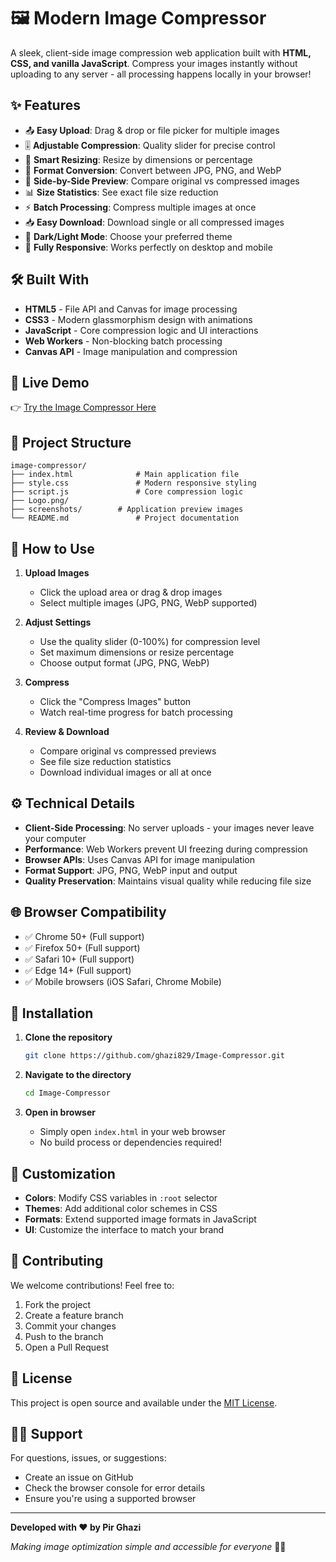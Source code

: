 # 🖼️ Modern Image Compressor

A sleek, client-side image compression web application built with **HTML, CSS, and vanilla JavaScript**. Compress your images instantly without uploading to any server - all processing happens locally in your browser!

## ✨ Features

- 📤 **Easy Upload**: Drag & drop or file picker for multiple images
- 🎚️ **Adjustable Compression**: Quality slider for precise control
- 📏 **Smart Resizing**: Resize by dimensions or percentage
- 🔄 **Format Conversion**: Convert between JPG, PNG, and WebP
- 👀 **Side-by-Side Preview**: Compare original vs compressed images
- 📊 **Size Statistics**: See exact file size reduction
- ⚡ **Batch Processing**: Compress multiple images at once
- 📥 **Easy Download**: Download single or all compressed images
- 🌙 **Dark/Light Mode**: Choose your preferred theme
- 📱 **Fully Responsive**: Works perfectly on desktop and mobile

## 🛠️ Built With

- **HTML5** - File API and Canvas for image processing
- **CSS3** - Modern glassmorphism design with animations
- **JavaScript** - Core compression logic and UI interactions
- **Web Workers** - Non-blocking batch processing
- **Canvas API** - Image manipulation and compression

## 🚀 Live Demo

👉 [Try the Image Compressor Here](https://ghazi829.github.io/Image-Compressor/)

## 📁 Project Structure

```
image-compressor/
├── index.html              # Main application file
├── style.css               # Modern responsive styling
├── script.js               # Core compression logic
├── Logo.png/           
├── screenshots/        # Application preview images
└── README.md               # Project documentation
```

## 🎯 How to Use

1. **Upload Images**
   - Click the upload area or drag & drop images
   - Select multiple images (JPG, PNG, WebP supported)

2. **Adjust Settings**
   - Use the quality slider (0-100%) for compression level
   - Set maximum dimensions or resize percentage
   - Choose output format (JPG, PNG, WebP)

3. **Compress**
   - Click the "Compress Images" button
   - Watch real-time progress for batch processing

4. **Review & Download**
   - Compare original vs compressed previews
   - See file size reduction statistics
   - Download individual images or all at once

## ⚙️ Technical Details

- **Client-Side Processing**: No server uploads - your images never leave your computer
- **Performance**: Web Workers prevent UI freezing during compression
- **Browser APIs**: Uses Canvas API for image manipulation
- **Format Support**: JPG, PNG, WebP input and output
- **Quality Preservation**: Maintains visual quality while reducing file size

## 🌐 Browser Compatibility

- ✅ Chrome 50+ (Full support)
- ✅ Firefox 50+ (Full support) 
- ✅ Safari 10+ (Full support)
- ✅ Edge 14+ (Full support)
- ✅ Mobile browsers (iOS Safari, Chrome Mobile)

## 🚀 Installation

1. **Clone the repository**
   ```bash
   git clone https://github.com/ghazi829/Image-Compressor.git
   ```

2. **Navigate to the directory**
   ```bash
   cd Image-Compressor
   ```

3. **Open in browser**
   - Simply open `index.html` in your web browser
   - No build process or dependencies required!

## 🎨 Customization

- **Colors**: Modify CSS variables in `:root` selector
- **Themes**: Add additional color schemes in CSS
- **Formats**: Extend supported image formats in JavaScript
- **UI**: Customize the interface to match your brand

## 🤝 Contributing

We welcome contributions! Feel free to:
1. Fork the project
2. Create a feature branch
3. Commit your changes
4. Push to the branch
5. Open a Pull Request

## 📜 License

This project is open source and available under the [MIT License](LICENSE).

## 🙋‍♂️ Support

For questions, issues, or suggestions:
- Create an issue on GitHub
- Check the browser console for error details
- Ensure you're using a supported browser

---

**Developed with ❤️ by Pir Ghazi**

*Making image optimization simple and accessible for everyone* 🚀✨